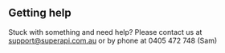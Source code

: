 ## Getting help

Stuck with something and need help? Please contact us at support@superapi.com.au or by phone at 0405 472 748 (Sam)
